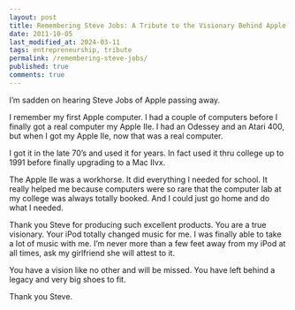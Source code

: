 ```yaml
---
layout: post
title: Remembering Steve Jobs: A Tribute to the Visionary Behind Apple's Legacy
date: 2011-10-05
last_modified_at: 2024-03-11
tags: entrepreneurship, tribute
permalink: /remembering-steve-jobs/
published: true
comments: true
---
```

I’m sadden on hearing Steve Jobs of Apple passing away.

I remember my first Apple computer. I had a couple of computers before I finally got a real computer my Apple IIe. I had an Odessey and an Atari 400, but when I got my Apple IIe, now that was a real computer.

I got it in the late 70’s and used it for years. In fact used it thru college up to 1991 before finally upgrading to a Mac IIvx.

The Apple IIe was a workhorse. It did everything I needed for school. It really helped me because computers were so rare that the computer lab at my college was always totally booked. And I could just go home and do what I needed.

Thank you Steve for producing such excellent products. You are a true visionary. Your iPod totally changed music for me. I was finally able to take a lot of music with me. I’m never more than a few feet away from my iPod at all times, ask my girlfriend she will attest to it.

You have a vision like no other and will be missed. You have left behind a legacy and very big shoes to fit.

Thank you Steve.
